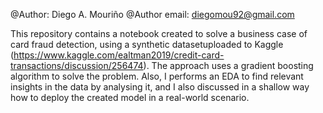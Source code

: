 @Author: Diego A. Mouriño
@Author email: diegomou92@gmail.com

This repository contains a notebook created to solve a business case of card fraud detection, using a synthetic datasetuploaded to Kaggle (https://www.kaggle.com/ealtman2019/credit-card-transactions/discussion/256474). The approach uses a gradient boosting algorithm to solve the problem. Also, I performs an EDA to find relevant insights in the data by analysing it, and I also discussed in a shallow way how to deploy the created model in a real-world scenario.
